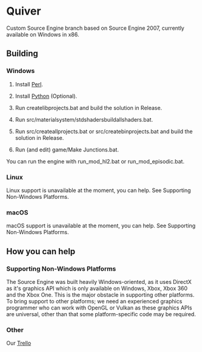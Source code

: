 # Quiver
Custom Source Engine branch based on Source Engine 2007, currently available on Windows in x86.

## Building

### Windows

1. Install [Perl](https://www.perl.org).

2. Install [Python](https://www.python.org/) (Optional).

2. Run createlibprojects.bat and build the solution in Release.

3. Run src/materialsystem/stdshadersbuildallshaders.bat.

4. Run src/createallprojects.bat or src/createbinprojects.bat and build the solution in Release.

5. Run (and edit) game/Make Junctions.bat.

You can run the engine with run_mod_hl2.bat or run_mod_episodic.bat.

### Linux

Linux support is unavailable at the moment, you can help. See Supporting Non-Windows Platforms.

### macOS
macOS support is unavailable at the moment, you can help. See Supporting Non-Windows Platforms.

## How you can help

### Supporting Non-Windows Platforms
The Source Engine was built heavily Windows-oriented, as it uses DirectX as it's graphics API which is only available on Windows, Xbox, Xbox 360 and the Xbox One. This is the major obstacle in supporting other platforms. To bring support to other platforms; we need an experienced graphics programmer who can work with OpenGL or Vulkan as these graphics APIs are universal, other than that some platform-specific code may be required.

### Other

Our [Trello](https://trello.com/b/WaxlL3kb/quiver-engine)